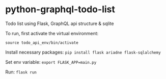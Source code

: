 # python-graphql-todo-list
Todo list using Flask, GraphQL api structure &amp; sqlite

To run, first activate the virtual environment:

```source todo_api_env/bin/activate```

Install necessary packages:
```pip install flask ariadne flask-sqlalchemy```

Set env variable:
```export FLASK_APP=main.py```

Run:
```flask run```
